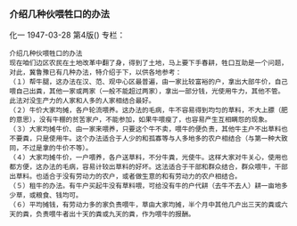 ### 介绍几种伙喂牲口的办法
化一
1947-03-28
第4版()
专栏：

    介绍几种伙喂牲口的办法
    现在咱们边区农民在土地改革中翻了身，得到了土地，马上要下手春耕，牲口互助是一个问题，对此，冀鲁豫已有几种办法，特介绍于下，以供各地参考：
    （１）帮牛腿，这办法在汉、范、观中心区最普遍，由一家比较富裕的户，拿出大部牛价，自己喂自己出粪，其他一家或两家（一般不能超过两家），拿出一部分钱，光使用牛力，其他不管。此法对没生产力的人家和人多的人家相结合最好。
    （２）牛价大家均摊，各户轮流喂养。这办法的毛病，牛不容易得到均匀的草料，不大上膘（肥的意思），没有牛棚的贫苦家户，不能参加，如果牛喂瘦了，也容易产生互相瞒怨的现象。
    （３）大家均摊牛价、由一家来喂养，只要这个牛不卖，喂牛的便负责，其他牛主户不出草料也不要粪，只是使用牛。这个办法适合于人少的和孤寡等与人多地多的农户相结合（与第一种大致同，不过是拿的牛价不等）。
    （４）大家均摊牛价，一户喂养，各户送草料，不分牛粪，光使牛。这样大家对牛关心，使用也都方便，这办法的毛病，容易计较出草料的好坏。这法适合于干部和群众结合，群众喂牛，干部出草料。也适合于没有劳动力的农户，或者做生意的和有劳动力的农户相结合。
    （５）租牛的办法。有牛户买起牛没有草料喂，可给没有牛的户代耕（去牛不去人）耕一亩地多少草，或粮食、钱均可。
    （６）平均摊钱，有劳动力多的家负责喂牛，草由大家均摊，半个月中其他几户出三天的粪或六天的粪，负责喂牛者出十天的粪或九天的粪，作为喂牛的报酬。
